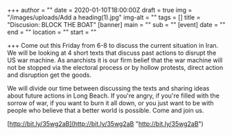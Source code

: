 +++
author = ""
date = 2020-01-10T18:00:00Z
draft = true
img = "/images/uploads/Add a heading(1).jpg"
img-alt = ""
tags = []
title = "Discusion: BLOCK THE BOAT"
[banner]
main = ""
sub = ""
[event]
date = ""
end = ""
location = ""
start = ""

+++
Come out this Friday from 6-8 to discuss the current situation in Iran. We will be looking at 4 short texts that discuss past actions to disrupt the US war machine. As anarchists it is our firm belief that the war machine will not be stopped via the electoral process or by hollow protests, direct action and disruption get the goods. 

We will divide our time between discussing the texts and sharing ideas about future actions in Long Beach. If you're angry, if you're filled with the sorrow of war, if you want to burn it all down, or you just want to be with  people who believe that a better world is possible. Come and join us.

[http://bit.ly/35wg2aB](http://bit.ly/35wg2aB "http://bit.ly/35wg2aB")